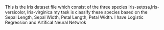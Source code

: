 This is the Iris dataset file which consist of the three species Iris-setosa,Iris-versicolor, Iris-virginica my task is classify these species based on the Sepal Length, Sepal Width, Petal Length, Petal Width.
I have Logistic Regression and Artifical Neural Netwrok

